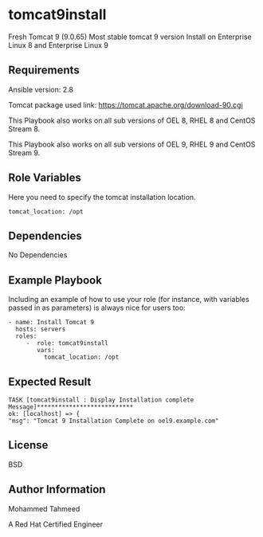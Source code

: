 tomcat9install
=========

Fresh Tomcat 9 (9.0.65) Most stable tomcat 9 version Install on Enterprise Linux 8 and Enterprise Linux 9

Requirements
------------

Ansible version: 2.8

Tomcat package used link: https://tomcat.apache.org/download-90.cgi

This Playbook also works on all sub versions of OEL 8, RHEL 8 and CentOS Stream 8.

This Playbook also works on all sub versions of OEL 9, RHEL 9 and CentOS Stream 9.

Role Variables
--------------

Here you need to specify the tomcat installation location.

    tomcat_location: /opt

Dependencies
------------
No Dependencies

Example Playbook
----------------

Including an example of how to use your role (for instance, with variables passed in as parameters) is always nice for users too:

    - name: Install Tomcat 9
      hosts: servers
      roles:
         -  role: tomcat9install
            vars:
              tomcat_location: /opt
              
Expected Result
---------------

    TASK [tomcat9install : Display Installation complete Message]***************************
    ok: [localhost] => {
    "msg": "Tomcat 9 Installation Complete on oel9.example.com"

License
-------

BSD

Author Information
------------------

Mohammed Tahmeed

A Red Hat Certified Engineer
